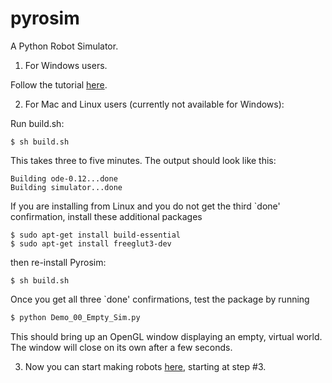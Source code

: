 # pyrosim
A Python Robot Simulator.

1. For Windows users.

  Follow the tutorial [here](https://youtu.be/tNGrxDftclA).

2. For Mac and Linux users (currently not available for Windows):

  Run build.sh:

  ```$ sh build.sh```

  This takes three to five minutes. The output should look like this:
  
  ```Unpacking ode-0.12.tar.bz2...done
  Building ode-0.12...done
  Building simulator...done
  ```

  If you are installing from Linux and you do not get the third
  `done' confirmation, install these additional packages

  ```
  $ sudo apt-get install build-essential
  $ sudo apt-get install freeglut3-dev
  ```
  then re-install Pyrosim:
  ```
  $ sh build.sh
  ```

  Once you get all three `done' confirmations, test the package by running
  ```bash
  $ python Demo_00_Empty_Sim.py 
  ```
  This should bring up an OpenGL window displaying an empty, virtual world.
  The window will close on its own after a few seconds.

3. Now you can start making robots [here](https://www.reddit.com/r/ludobots/wiki/pyrosim/simulation), starting at step #3.

